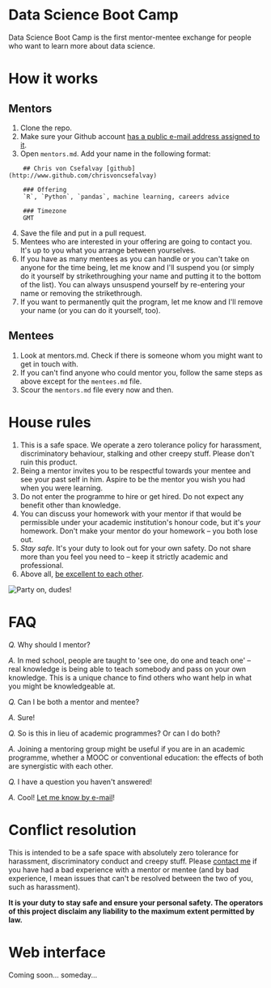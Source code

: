 # Data Science Boot Camp

Data Science Boot Camp is the first mentor-mentee exchange for people who want to learn more about data science.


# How it works

## Mentors

1. Clone the repo.
2. Make sure your Github account [has a public e-mail address assigned to it](https://github.com/settings/emails).
3. Open `mentors.md`. Add your name in the following format:

```
	## Chris von Csefalvay [github](http://www.github.com/chrisvoncsefalvay)

	### Offering
	`R`, `Python`, `pandas`, machine learning, careers advice

	### Timezone
	GMT

```

4. Save the file and put in a pull request.
5. Mentees who are interested in your offering are going to contact you. It's up to you what you arrange between yourselves.
6. If you have as many mentees as you can handle or you can't take on anyone for the time being, let me know and I'll suspend you (or simply do it yourself by strikethroughing your name and putting it to the bottom of the list). You can always unsuspend yourself by re-entering your name or removing the strikethrough.
7. If you want to permanently quit the program, let me know and I'll remove your name (or you can do it yourself, too).

## Mentees

1. Look at mentors.md. Check if there is someone whom you might want to get in touch with.
2. If you can't find anyone who could mentor you, follow the same steps as above except for the `mentees.md` file.
3. Scour the `mentors.md` file every now and then.

# House rules

1. This is a safe space. We operate a zero tolerance policy for harassment, discriminatory behaviour, stalking and other creepy stuff. Please don't ruin this product.
2. Being a mentor invites you to be respectful towards your mentee and see your past self in him. Aspire to be the mentor you wish you had when you were learning.
3. Do not enter the programme to hire or get hired. Do not expect any benefit other than knowledge.
4. You can discuss your homework with your mentor if that would be permissible under your academic institution's honour code, but it's *your* homework. Don't make your mentor do your homework – you both lose out.
5. *Stay safe*. It's your duty to look out for your own safety. Do not share more than you feel you need to – keep it strictly academic and professional.
6. Above all, [be excellent to each other](http://www.youtube.com/watch?v=N_yJFLvmjJY).

![Party on, dudes!](http://media.giphy.com/media/POekkUcKs16gg/giphy.gif)

# FAQ

*Q.* Why should I mentor?

*A.* In med school, people are taught to 'see one, do one and teach one' – real knowledge is being able to teach somebody and pass on your own knowledge. This is a unique chance to find others who want help in what you might be knowledgeable at.


*Q.* Can I be both a mentor and mentee?

*A.* Sure!


*Q.* So is this in lieu of academic programmes? Or can I do both?

*A.* Joining a mentoring group might be useful if you are in an academic programme, whether a MOOC or conventional education: the effects of both are synergistic with each other.


*Q.* I have a question you haven't answered!

*A.* Cool! [Let me know by e-mail](https://github.com/chrisvoncsefalvay)!


# Conflict resolution

This is intended to be a safe space with absolutely zero tolerance for harassment, discriminatory conduct and creepy stuff. Please [contact me](https://github.com/chrisvoncsefalvay) if you have had a bad experience with a mentor or mentee (and by bad experience, I mean issues that can't be resolved between the two of you, such as harassment).

**It is your duty to stay safe and ensure your personal safety. The operators of this project disclaim any liability to the maximum extent permitted by law.**

# Web interface

Coming soon... someday...
